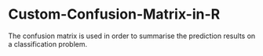 # Custom-Confusion-Matrix-in-R
The confusion matrix is used in order to summarise the prediction results on a classification problem. 
